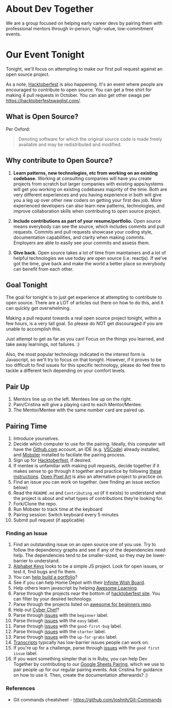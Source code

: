 # About Dev Together
We are a group focused on helping early career devs by pairing them with professional mentors through in-person, high-value, low-commitment events.

# Our Event Tonight

Tonight, we'll focus on attempting to make our first pull request against an open source project.

As a note, [Hacktoberfest](https://hacktoberfest.digitalocean.com/) is also happening. It's an event where people are encouraged to contribute to open source. You can get a free shirt for making 4 pull requests in October. You can also get other swags per https://hacktoberfestswaglist.com/.

## What is Open Source?
Per Oxford:
>Denoting software for which the original source code is made freely available and may be redistributed and modified.

## Why contribute to Open Source?

1. **Learn patterns, new technologies, etc from working on an existing codebase.** Working at consulting companies will have you create projects from scratch but larger companies with existing apps/systems will get you working on existing codebases majority of the time. Both are very different experiences and you having experience in both will give you a leg up over other new coders on getting your first dev job. More experienced developers can also learn new patterns, technologies, and improve collaboration skills when contributing to open source project.

1. **Include contributions as part of your resume/portfolio.** Open source means everybody can see the source, which includes commits and pull requests. Commits and pull requests showcase your coding style, documentation capabilities, and clarity when making commits. Employers are able to easily see your commits and assess them.

1. **Give back.** Open source takes a lot of time from maintainers and a lot of helpful technologies we use today are open source (i.e. reactjs). If we’ve got the time, give back and make the world a better place so everybody can benefit from each other.

## Goal Tonight

The goal for tonight is to just get experience at attempting to contribute to open source. There are a LOT of articles out there on how to do this, and it can quickly get overwhelming.

Making a pull request towards a real open source project tonight, within a few hours, is a very tall goal. So please do NOT get discouraged if you are unable to accomplish this.

Just attempt to get as far as you can! Focus on the things you learned, and take away learnings, not failures. :)

Also, the most popular technology indicated in the interest form is Javascript, so we'll try to focus on that tonight. However, if it proves to be too difficult to find issues for this specific technology, please do feel free to tackle a different tech depending on your comfort levels.

## Pair Up
1. Mentors line up on the left. Mentees line up on the right.
2. Pam/Cristina will give a playing card to each Mentor/Mentee.
3. The Mentor/Mentee with the same number card are paired up.

## Pairing Time
1. Introduce yourselves.
1. Decide which computer to use for the pairing. Ideally, this computer will have the [Github.com](https://www.github.com) account, an IDE (e.g. [VSCode](https://code.visualstudio.com/)) already installed, and [Mobster](http://mobster.cc/) installed to faciliate the pairing process.
1. Sign up for [Hacktoberfest](https://hacktoberfest.digitalocean.com/), if desired.
1. If mentee is unfamiliar with making pull requests, decide together if it makes sense to go through it together and practice by following [these instructions](https://github.com/firstcontributions/first-contributions). [Open Pixel Art](https://github.com/twilio-labs/open-pixel-art) is also an alternative project to practice on.
1. Find an issue you can work on together. (see finding an issue section below)
1. Read the `README.md` and `Contributing.md` (if it exists) to understand what the project is about and what types of contributions they’re looking for.
1. Fork/Clone the repo.
1. Run Mobster to track time at the keyboard
1. Pairing session: Switch keyboard every 5 minutes
1. Submit pull request (if applicable)

### Finding an Issue
1. Find an outstanding issue on an open source one of you use. Try to follow the dependency graphs and see if any of the dependencies need help. The dependencies tend to be smaller-sized, so they may be lower-barrier to understand.
1. [Alphabet Keys](https://github.com/ericadamski/alphabet-keys) looks to be a simple JS project. Look for open issues, or test it, find bugs and fix them.
1. You can [help build a portfolio](https://github.com/BennyCarlsson/MyPortfolio-Hacktoberfest2019)?
1. See if you can help Home Depot with their [Infinite Wish Board](https://github.com/homedepot/infinite-wish-board).
1. Help others learn javascript by helping [Awesome Learning](https://github.com/wayfair/awesome-learning).
1. Parse through the projects near the bottom of [hacktoberfest site](https://hacktoberfest.digitalocean.com/). You can filter by your desired technology.
1. Parse through the projects listed on [awesome for beginners repo](https://github.com/mungell/awesome-for-beginners).
1. Help out [Cyber Chef](https://github.com/gchq/CyberChef)?
1. Parse through [issues](https://github.com/search?q=is%3Aissue+is%3Aopen+label%3Abeginner&state=open&type=Issues) with the `beginner` label.
1. Parse through [issues](https://github.com/search?q=is%3Aissue+is%3Aopen+label%3Aeasy&type=Issues) with the `easy` label.
1. Parse through [issues](https://github.com/search?l=JavaScript&q=is%3Aissue+is%3Aopen+label%3Agood-first-bug&type=Issues) with the `good-first-bug` label.
1. Parse through [issues](https://github.com/search?l=JavaScript&q=is%3Aissue+is%3Aopen+label%3Astarter&type=Issues) with the `starter` label.
1. Parse through [issues](https://github.com/search?l=JavaScript&q=is%3Aissue+is%3Aopen+label%3Aup-for-grabs&type=Issues) with the `up-for-grabs` label.
1. [Transcripts](https://github.com/thechangelog/transcripts) typically has low-barrier issues people can work on.
1. If you're up for a challenge, parse through [issues](https://github.com/search?l=JavaScript&q=is%3Aissue+is%3Aopen+label%3A%22good+first+issue%22&type=Issues) with the `good first issue` label.
1. If you want something simpler that is in Ruby, you can help Dev Together by contributing to our [Google Sheets Pairing](https://github.com/cristinaruth/google-sheets-pairing), which we use to pair people up for our regular pairing events. Ask Cristina for guidance on how to use it. Then, create the documentation afterwards? :)

### References
* Git commands cheatsheet - https://github.com/joshnh/Git-Commands